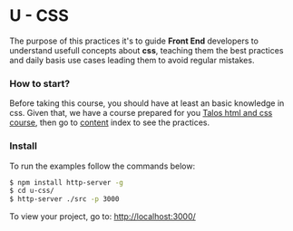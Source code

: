 
# U - CSS
The purpose of this practices it's to guide **Front End** developers to understand usefull concepts about **css**, teaching them the best practices and daily basis use cases leading them to avoid regular mistakes.
### How to start? 
Before taking this course, you should have at least an basic knowledge in css. Given that, we have a course prepared for you [Talos html and css course][1], then go to [content][2] index to see the practices.

### Install
To run the examples follow the commands below:
```sh
$ npm install http-server -g
$ cd u-css/
$ http-server ./src -p 3000
```

To view your project, go to: [http://localhost:3000/](http://localhost:3000/)

[1]:https://drive.google.com/drive/u/0/folders/0B1IoBiWvJpgTOElOcWdRQUQ2Nkk
[2]:https://github.com/talosdigital/u-css/src
